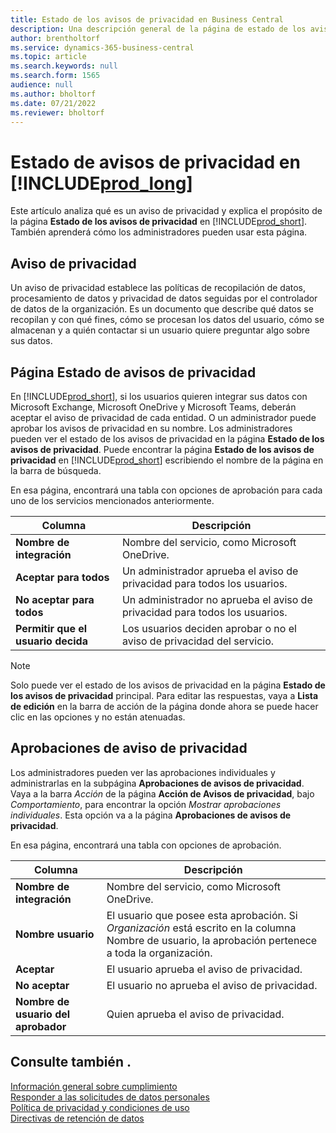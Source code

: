 ```yaml
---
title: Estado de los avisos de privacidad en Business Central
description: Una descripción general de la página de estado de los avisos de privacidad en Business Central
author: brentholtorf
ms.service: dynamics-365-business-central
ms.topic: article
ms.search.keywords: null
ms.search.form: 1565
audience: null
ms.author: bholtorf
ms.date: 07/21/2022
ms.reviewer: bholtorf
---
```


# Estado de avisos de privacidad en [!INCLUDE[prod_long](includes/prod_long.md)]

Este artículo analiza qué es un aviso de privacidad y explica el propósito de la página **Estado de los avisos de privacidad** en [!INCLUDE[prod_short](includes/prod_short.md)]. También aprenderá cómo los administradores pueden usar esta página.

## Aviso de privacidad

Un aviso de privacidad establece las políticas de recopilación de datos, procesamiento de datos y privacidad de datos seguidas por el controlador de datos de la organización. Es un documento que describe qué datos se recopilan y con qué fines, cómo se procesan los datos del usuario, cómo se almacenan y a quién contactar si un usuario quiere preguntar algo sobre sus datos. 

## Página Estado de avisos de privacidad

En [!INCLUDE[prod_short](includes/prod_short.md)], si los usuarios quieren integrar sus datos con Microsoft Exchange, Microsoft OneDrive y Microsoft Teams, deberán aceptar el aviso de privacidad de cada entidad. O un administrador puede aprobar los avisos de privacidad en su nombre. Los administradores pueden ver el estado de los avisos de privacidad en la página **Estado de los avisos de privacidad**. Puede encontrar la página **Estado de los avisos de privacidad** en [!INCLUDE[prod_short](includes/prod_short.md)] escribiendo el nombre de la página en la barra de búsqueda.  

En esa página, encontrará una tabla con opciones de aprobación para cada uno de los servicios mencionados anteriormente. 

| Columna | Descripción |
| ----------- | ----------- | 
| **Nombre de integración** | Nombre del servicio, como Microsoft OneDrive. |
| **Aceptar para todos** | Un administrador aprueba el aviso de privacidad para todos los usuarios. |
| **No aceptar para todos** | Un administrador no aprueba el aviso de privacidad para todos los usuarios. |
| **Permitir que el usuario decida** | Los usuarios deciden aprobar o no el aviso de privacidad del servicio. |

> [!NOTE]
> Solo puede ver el estado de los avisos de privacidad en la página **Estado de los avisos de privacidad** principal. Para editar las respuestas, vaya a **Lista de edición** en la barra de acción de la página donde ahora se puede hacer clic en las opciones y no están atenuadas.

## Aprobaciones de aviso de privacidad

Los administradores pueden ver las aprobaciones individuales y administrarlas en la subpágina **Aprobaciones de avisos de privacidad**. Vaya a la barra *Acción* de la página **Acción de Avisos de privacidad**, bajo *Comportamiento*, para encontrar la opción *Mostrar aprobaciones individuales*. Esta opción va a la página **Aprobaciones de avisos de privacidad**.<br>

En esa página, encontrará una tabla con opciones de aprobación. 

| Columna | Descripción |
| ----------- | ----------- | 
| **Nombre de integración** | Nombre del servicio, como Microsoft OneDrive. |
| **Nombre usuario** | El usuario que posee esta aprobación. Si *Organización* está escrito en la columna Nombre de usuario, la aprobación pertenece a toda la organización. 
| **Aceptar** | El usuario aprueba el aviso de privacidad. |
| **No aceptar** | El usuario no aprueba el aviso de privacidad. |
| **Nombre de usuario del aprobador** | Quien aprueba el aviso de privacidad. |

## Consulte también .

[Información general sobre cumplimiento  ](/dynamics365/business-central/compliance/compliance-overview)  
[Responder a las solicitudes de datos personales  ](/dynamics365/business-central/admin-responding-to-requests-about-personal-data)  
[Política de privacidad y condiciones de uso ](/dynamics365/business-central/dev-itpro/developer/readiness/readiness-checklist-i-privacypolicy-termsofuse)  
[Directivas de retención de datos](/dynamics365-release-plan/2020wave2/smb/dynamics365-business-central/define-retention-policies) 
